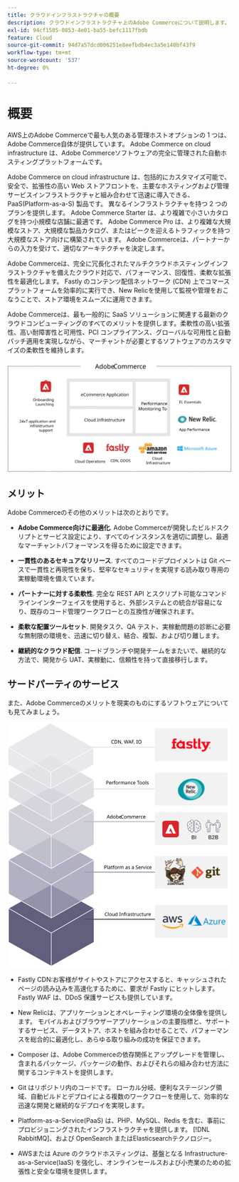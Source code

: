 ```yaml
---
title: クラウドインフラストラクチャの概要
description: クラウドインフラストラクチャ上のAdobe Commerceについて説明します。
exl-id: 94cf1505-0853-4e01-ba55-befc1117fbdb
feature: Cloud
source-git-commit: 94d7a57dcd006251e8eefbdb4ec3a5e140bf43f9
workflow-type: tm+mt
source-wordcount: '537'
ht-degree: 0%

---
```


# 概要

AWS上のAdobe Commerceで最も人気のある管理ホストオプションの 1 つは、Adobe Commerce自体が提供しています。 Adobe Commerce on cloud infrastructure は、Adobe Commerceソフトウェアの完全に管理された自動ホスティングプラットフォームです。

Adobe Commerce on cloud infrastructure は、包括的にカスタマイズ可能で、安全で、拡張性の高い Web ストアフロントを、主要なホスティングおよび管理サービスインフラストラクチャと組み合わせて迅速に導入できる、PaaS(Platform-as-a-S) 製品です。 異なるインフラストラクチャを持つ 2 つのプランを提供します。 Adobe Commerce Starter は、より複雑で小さいカタログを持つ小規模な店舗に最適です。 Adobe Commerce Pro は、より複雑な大規模なストア、大規模な製品カタログ、またはピークを迎えるトラフィックを持つ大規模なストア向けに構築されています。 Adobe Commerceは、パートナーからの入力を受けて、適切なアーキテクチャを決定します。

Adobe Commerceは、完全に冗長化されたマルチクラウドホスティングインフラストラクチャを備えたクラウド対応で、パフォーマンス、回復性、柔軟な拡張性を最適化します。 Fastly のコンテンツ配信ネットワーク (CDN) 上でコマースプラットフォームを効率的に実行でき、New Relicを使用して監視や管理をおこなうことで、ストア環境をスムーズに運用できます。

Adobe Commerceは、最も一般的に SaaS ソリューションに関連する最新のクラウドコンピューティングのすべてのメリットを提供します。柔軟性の高い拡張性、高い耐障害性と可用性、PCI コンプライアンス、グローバルな可用性と自動パッチ適用を実現しながら、マーチャントが必要とするソフトウェアのカスタマイズの柔軟性を維持します。

![クラウドインフラストラクチャ上のAdobe Commerceのアーキテクチャ要素を示す図](../../../assets/playbooks/adobe-commerce-cloud-infrastructure.svg)

## メリット

Adobe Commerceのその他のメリットは次のとおりです。

- **Adobe Commerce向けに最適化**. Adobe Commerceが開発したビルドスクリプトとサービス設定により、すべてのインスタンスを適切に調整し、最適なマーチャントパフォーマンスを得るために設定できます。

- **一貫性のあるセキュアなリリース**. すべてのコードデプロイメントは Git ベースで一貫性と再現性を保ち、堅牢なセキュリティを実現する読み取り専用の実稼動環境を備えています。

- **パートナーに対する柔軟性**. 完全な REST API とスクリプト可能なコマンドラインインターフェイスを使用すると、外部システムとの統合が容易になり、既存のコード管理ワークフローとの互換性が確保されます。

- **柔軟な配置ツールセット**. 開発タスク、QA テスト、実稼動問題の診断に必要な無制限の環境を、迅速に切り替え、結合、複製、および切り離します。

- **継続的なクラウド配信**. コードブランチや開発チームをまたいで、継続的な方法で、開発から UAT、実稼動に、信頼性を持って直接移行します。

## サードパーティのサービス

また、Adobe Commerceのメリットを現実のものにするソフトウェアについても見てみましょう。

![クラウドインフラストラクチャのテクノロジースタック上のAdobe Commerceを示す図](../../../assets/playbooks/cloud-tech-stack.svg)

- Fastly CDN:お客様がサイトやストアにアクセスすると、キャッシュされたページの読み込みを高速化するために、要求が Fastly にヒットします。 Fastly WAF は、DDoS 保護サービスも提供しています。

- New Relicは、アプリケーションとオペレーティング環境の全体像を提供します。 モバイルおよびブラウザーアプリケーションの主要指標と、サポートするサービス、データストア、ホストを組み合わせることで、パフォーマンスを総合的に最適化し、あらゆる取り組みの成功を保証できます。

- Composer は、Adobe Commerceの依存関係とアップグレードを管理し、含まれるパッケージ、パッケージの動作、およびそれらの組み合わせ方法に関するコンテキストを提供します。

- Git はリポジトリ内のコードです。 ローカル分岐、便利なステージング領域、自動ビルドとデプロイによる複数のワークフローを使用して、効率的な迅速な開発と継続的なデプロイを実現します。

- Platform-as-a-Service(PaaS) は、PHP、MySQL、Redis を含む、事前にプロビジョニングされたインフラストラクチャを提供します。 [!DNL RabbitMQ]、および OpenSearch またはElasticsearchテクノロジー。

- AWSまたは Azure のクラウドホスティングは、基盤となる Infrastructure-as-a-Service(IaaS) を強化し、オンラインセールスおよび小売業のための拡張性と安全な環境を提供します。
